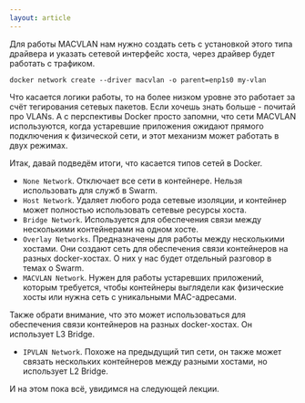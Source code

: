 ```yaml
---
layout: article
---
```


Для работы MACVLAN нам нужно создать сеть с установкой этого типа драйвера и указать сетевой интерфейс хоста, через драйвер будет работать с трафиком.

```
docker network create --driver macvlan -o parent=enp1s0 my-vlan
```

Что касается логики работы, то на более низком уровне это работает за счёт тегирования сетевых пакетов. Если хочешь знать больше - почитай про VLANs. А с перспективы Docker просто запомни, что сети MACVLAN используются, когда устаревшие приложения ожидают прямого подключения к физической сети, и этот механизм может работать в двух режимах.

Итак, давай подведём итоги, что касается типов сетей в Docker.

- `None Network`. Отключает все сети в контейнере. Нельзя использовать для служб в Swarm.
- `Host Network`. Удаляет любого рода сетевые изоляции, и контейнер может полностью использовать сетевые ресурсы хоста.
- `Bridge Network`. Используется для обеспечения связи между несколькими контейнерами на одном хосте.
- `Overlay Networks`. Предназначены для работы между несколькими хостами. Они создают сеть для обеспечения связи контейнеров на разных docker-хостах. О них у нас будет отдельный разговор в темах о Swarm.
- `MACVLAN Network`. Нужен для работы устаревших приложений, которым требуется, чтобы контейнеры выглядели как физические хосты или нужна сеть с уникальными MAC-адресами.

Также обрати внимание, что это может использоваться для обеспечения связи контейнеров на разных docker-хостах. Он использует L3 Bridge.
- `IPVLAN Network`. Похоже на предыдущий тип сети, он также может связать нескольких контейнеров между разными хостами, но использует L2 Bridge.

И на этом пока всё, увидимся на следующей лекции.
